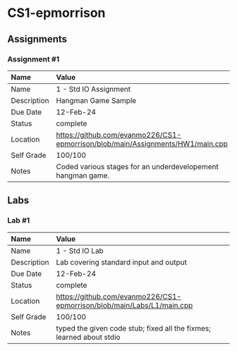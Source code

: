 # CS1-epmorrison

## Assignments

### Assignment #1

| Name | Value |
| :--- | :--- |
| Name | 1 - Std IO Assignment  |
| Description | Hangman Game Sample |
| Due Date | 12-Feb-24 |
| Status | complete |
| Location | https://github.com/evanmo226/CS1-epmorrison/blob/main/Assignments/HW1/main.cpp |
| Self Grade | 100/100 |
| Notes | Coded various stages for an underdevelopement hangman game. |

## Labs

### Lab #1

| Name | Value |
| :--- | :--- |
| Name | 1 - Std IO Lab |
| Description | Lab covering standard input and output |
| Due Date | 12-Feb-24 |
| Status | complete |
| Location | https://github.com/evanmo226/CS1-epmorrison/blob/main/Labs/L1/main.cpp |
| Self Grade | 100/100 |
| Notes | typed the given code stub; fixed all the fixmes; learned about stdio |
